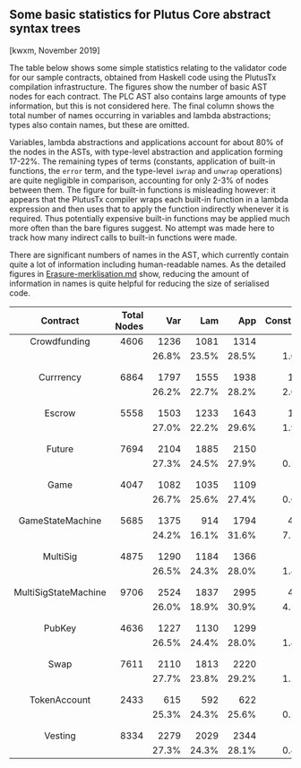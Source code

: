 ## Some basic statistics for Plutus Core abstract syntax trees

[kwxm, November 2019]

The table below shows some simple statistics relating to the validator
code for our sample contracts, obtained from Haskell code using the
PlutusTx compilation infrastructure.  The figures show the number of
basic AST nodes for each contract.  The PLC AST also contains large
amounts of type information, but this is not considered here.  The
final column shows the total number of names occurring in variables
and lambda abstractions; types also contain names, but these are
omitted.

Variables, lambda abstractions and applications account for about 80%
of the nodes in the ASTs, with type-level abstraction and application
forming 17-22%.  The remaining types of terms (constants, application
of built-in functions, the `error` term, and the type-level `iwrap`
and `unwrap` operations) are quite negligible in comparison,
accounting for only 2-3% of nodes between them.  The figure for
built-in functions is misleading however: it appears that the PlutusTx
compiler wraps each built-in function in a lambda expression and then
uses that to apply the function indirectly whenever it is required.
Thus potentially expensive built-in functions may be applied much
more often than the bare figures suggest.  No attempt was made here to
track how many indirect calls to built-in functions were made.

There are significant numbers of names in the AST, which currently
contain quite a lot of information including human-readable names.  As
the detailed figures in
[Erasure-merklisation.md](./Erasure-Merklisation.md) show, reducing
the amount of information in names is quite helpful for reducing the
size of serialised code.


| Contract | Total Nodes | Var | Lam | App | Constant | Builtin | Error | TyAbs | TyInst | Wrap | Unwrap | (Names) |
| :---: | ---: | ---: | ---: | ---: | ---: | ---: | ---: | ---: | ---: | ---: | ---: | :---: |
| Crowdfunding | 4606 | 1236 | 1081 | 1314 | 44 | 11 | 24 | 301 | 568 | 21 | 30 | (2317)| 
|       |       |26.8% | 23.5% | 28.5% | 1.0% | 0.2% | 0.5% | 6.5% | 12.3% | 0.5% | 0.7% | - | 
| | | | | | | | | | | | | |
| | | | | | | | | | | | | |
| Currrency | 6864 | 1797 | 1555 | 1938 | 135 | 6 | 1 | 349 | 1036 | 20 | 28 | (3352)| 
|       |       |26.2% | 22.7% | 28.2% | 2.0% | 0.1% | 0.0% | 5.1% | 15.1% | 0.3% | 0.4% | - | 
| | | | | | | | | | | | | |
| | | | | | | | | | | | | |
| Escrow | 5558 | 1503 | 1233 | 1643 | 106 | 11 | 24 | 318 | 690 | 22 | 32 | (2736)| 
|       |       |27.0% | 22.2% | 29.6% | 1.9% | 0.2% | 0.4% | 5.7% | 12.4% | 0.4% | 0.6% | - | 
| | | | | | | | | | | | | |
| | | | | | | | | | | | | |
| Future | 7694 | 2104 | 1885 | 2150 | 37 | 9 | 1 | 390 | 1071 | 20 | 28 | (3989)| 
|       |       |27.3% | 24.5% | 27.9% | 0.5% | 0.1% | 0.0% | 5.1% | 13.9% | 0.3% | 0.4% | - | 
| | | | | | | | | | | | | |
| | | | | | | | | | | | | |
| Game | 4047 | 1082 | 1035 | 1109 | 24 | 3 | 1 | 184 | 595 | 9 | 6 | (2117)| 
|       |       |26.7% | 25.6% | 27.4% | 0.6% | 0.1% | 0.0% | 4.5% | 14.7% | 0.2% | 0.1% | - | 
| | | | | | | | | | | | | |
| | | | | | | | | | | | | |
| GameStateMachine | 5685 | 1375 | 914 | 1794 | 405 | 8 | 7 | 278 | 863 | 20 | 28 | (2289)| 
|       |       |24.2% | 16.1% | 31.6% | 7.1% | 0.1% | 0.1% | 4.9% | 15.2% | 0.4% | 0.5% | - | 
| | | | | | | | | | | | | |
| | | | | | | | | | | | | |
| MultiSig | 4875 | 1290 | 1184 | 1366 | 68 | 8 | 1 | 224 | 711 | 12 | 12 | (2474)| 
|       |       |26.5% | 24.3% | 28.0% | 1.4% | 0.2% | 0.0% | 4.6% | 14.6% | 0.2% | 0.2% | - | 
| | | | | | | | | | | | | |
| | | | | | | | | | | | | |
| MultiSigStateMachine | 9706 | 2524 | 1837 | 2995 | 435 | 12 | 25 | 457 | 1377 | 27 | 42 | (4361)| 
|       |       |26.0% | 18.9% | 30.9% | 4.5% | 0.1% | 0.3% | 4.7% | 14.2% | 0.3% | 0.4% | - | 
| | | | | | | | | | | | | |
| | | | | | | | | | | | | |
| PubKey | 4636 | 1227 | 1130 | 1299 | 66 | 6 | 1 | 204 | 683 | 11 | 10 | (2357)| 
|       |       |26.5% | 24.4% | 28.0% | 1.4% | 0.1% | 0.0% | 4.4% | 14.7% | 0.2% | 0.2% | - | 
| | | | | | | | | | | | | |
| | | | | | | | | | | | | |
| Swap | 7611 | 2110 | 1813 | 2220 | 88 | 14 | 9 | 360 | 976 | 14 | 16 | (3923)| 
|       |       |27.7% | 23.8% | 29.2% | 1.2% | 0.2% | 0.1% | 4.7% | 12.8% | 0.2% | 0.2% | - | 
| | | | | | | | | | | | | |
| | | | | | | | | | | | | |
| TokenAccount | 2433 | 615 | 592 | 622 | 5 | 3 | 0 | 230 | 321 | 19 | 26 | (1207)| 
|       |       |25.3% | 24.3% | 25.6% | 0.2% | 0.1% | 0.0% | 9.5% | 13.2% | 0.8% | 1.1% | - | 
| | | | | | | | | | | | | |
| | | | | | | | | | | | | |
| Vesting | 8334 | 2279 | 2029 | 2344 | 33 | 8 | 25 | 420 | 1167 | 22 | 32 | (4308)| 
|       |       |27.3% | 24.3% | 28.1% | 0.4% | 0.1% | 0.3% | 5.0% | 14.0% | 0.3% | 0.4% | - | 
